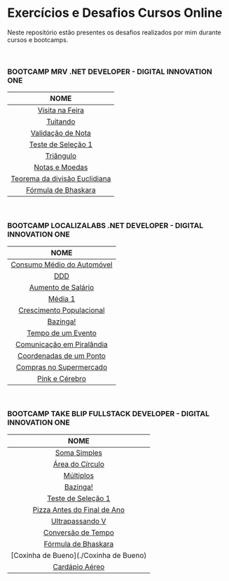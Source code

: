 # Exercícios e Desafios Cursos Online

Neste repositório estão presentes os desafios realizados por mim durante cursos e bootcamps.

<br/>

### BOOTCAMP MRV .NET DEVELOPER - DIGITAL INNOVATION ONE

|                             NOME                             |
| :----------------------------------------------------------: |
|              [Visita na Feira](./VisitaNaFeira)              |
|                    [Tuitando](./Tuitando)                    |
|            [Validação de Nota](./ValidacaoDeNota)            |
|           [Teste de Seleção 1](./TesteDeSelecao1)            |
|                   [Triângulo](./Triangulo)                   |
|               [Notas e Moedas](./NotasEMoedas)               |
| [Teorema da divisão Euclidiana](./TeoremaDaDivisaoEuclidiana) |
|          [Fórmula de Bhaskara](./FormulaDeBhaskara)          |

<br/>

### BOOTCAMP LOCALIZALABS .NET DEVELOPER - DIGITAL INNOVATION ONE

|                          NOME                           |
| :-----------------------------------------------------: |
| [Consumo Médio do Automóvel](./ConsumoMedioDoAutomovel) |
|                      [DDD](./DDD)                       |
|        [Aumento de Salário](./AumentoDeSalario)         |
|                   [Média 1](./Media1)                   |
|  [Crescimento Populacional](./CrescimentoPopulacional)  |
|                  [Bazinga!](./Bazinga)                  |
|         [Tempo de um Evento](./TempoDeUmEvento)         |
| [Comunicação em Piralândia](./ComunicacaoEmPiralandia)  |
|    [Coordenadas de um Ponto](./CoordenadasDeUmPonto)    |
|   [Compras no Supermercado](./ComprasNoSupermercado)    |
|            [Pink e Cérebro](./PinkECerebro)             |

<br/>

### BOOTCAMP TAKE BLIP FULLSTACK DEVELOPER - DIGITAL INNOVATION ONE

|                          NOME                           |
| :-----------------------------------------------------: |
|              [Soma Simples](./SomaSimples)              |
|           [Área do Círculo](./AreaDoCirculo)            |
|                [Múltiplos](./Multiplos)                 |
|                  [Bazinga!](./Bazinga)                  |
|         [Teste de Seleção 1](./TesteDeSelecao1)         |
| [Pizza Antes do Final de Ano](./PizzaAntesDoFinalDoAno) |
|           [Ultrapassando V](./UltrapassandoV)           |
|        [Conversão de Tempo](./ConversaoDeTempo)         |
|       [Fórmula de Bhaskara](./FormulaDeBhaskara)        |
|         [Coxinha de Bueno](./Coxinha de Bueno)          |
|            [Cardápio Aéreo](./CardapioAereo)            |

